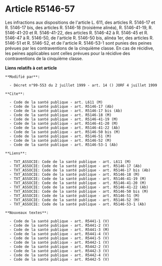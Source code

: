 # Article R5146-57

Les infractions aux dispositions de l'article L. 611, des articles R. 5146-17 et R. 5146-17 bis, des articles R. 5146-18
(troisième alinéa), R. 5146-41-19, R. 5146-41-20 et R. 5146-41-22, des articles R. 5146-42 à R. 5146-45 et R. 5146-47 à R.
5146-50, de l'article R.  5146-50 bis, alinéa 1er, des articles R. 5146-51 et R. 5146-52, et de l'article R. 5146-53-1 sont
punies des peines prévues par les contraventions de la cinquième classe. En cas de récidive, les peines applicables sont
celles prévues pour la récidive des contraventions de la cinquième classe.

**Liens relatifs à cet article**

	**Modifié par**:

	  - Décret n°99-553 du 2 juillet 1999 - art. 14 () JORF 4 juillet 1999

	**Cite**:

	  - Code de la santé publique - art. L611 (M)
	  - Code de la santé publique - art. R5146-17 (Ab)
	  - Code de la santé publique - art. R5146-17 bis (Ab)
	  - Code de la santé publique - art. R5146-18 (M)
	  - Code de la santé publique - art. R5146-41-19 (M)
	  - Code de la santé publique - art. R5146-41-20 (M)
	  - Code de la santé publique - art. R5146-41-22 (Ab)
	  - Code de la santé publique - art. R5146-50 bis (M)
	  - Code de la santé publique - art. R5146-51 (M)
	  - Code de la santé publique - art. R5146-52 (M)
	  - Code de la santé publique - art. R5146-53-1 (Ab)

	**Liens**:

	  - TXT_ASSOCIE: Code de la santé publique - art. L611 (M)
	  - TXT_ASSOCIE: Code de la santé publique - art. R5146-17 (Ab)
	  - TXT_ASSOCIE: Code de la santé publique - art. R5146-17 bis (Ab)
	  - TXT_ASSOCIE: Code de la santé publique - art. R5146-18 (M)
	  - TXT_ASSOCIE: Code de la santé publique - art. R5146-41-19 (M)
	  - TXT_ASSOCIE: Code de la santé publique - art. R5146-41-20 (M)
	  - TXT_ASSOCIE: Code de la santé publique - art. R5146-41-22 (Ab)
	  - TXT_ASSOCIE: Code de la santé publique - art. R5146-50 bis (M)
	  - TXT_ASSOCIE: Code de la santé publique - art. R5146-51 (M)
	  - TXT_ASSOCIE: Code de la santé publique - art. R5146-52 (M)
	  - TXT_ASSOCIE: Code de la santé publique - art. R5146-53-1 (Ab)

	**Nouveaux textes**:

	  - Code de la santé publique - art. R5441-1 (V)
	  - Code de la santé publique - art. R5441-2 (V)
	  - Code de la santé publique - art. R5441-3 (M)
	  - Code de la santé publique - art. R5441-4 (V)
	  - Code de la santé publique - art. R5441-5 (V)
	  - Code de la santé publique - art. R5442-1 (V)
	  - Code de la santé publique - art. R5442-2 (V)
	  - Code de la santé publique - art. R5442-3 (V)
	  - Code de la santé publique - art. R5442-4 (V)
	  - Code de la santé publique - art. R5442-5 (V)
